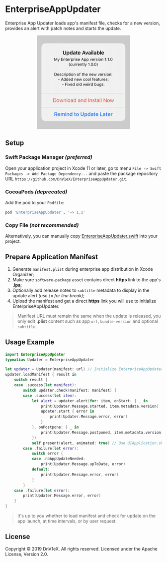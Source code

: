 # EnterpriseAppUpdater
Enterprise App Updater loads app's manifest file, checks for a new version, provides an alert with patch notes and starts the update.

<div align="center"><img src="Screenshot.png" width="300"></div>


## Setup
### Swift Package Manager *(preferred)*
Open your application project in Xcode 11 or later, go to menu `File -> Swift Packages -> Add Package Dependency...` and paste the package repository URL `https://github.com/DnV1eX/EnterpriseAppUpdater.git`.

### CocoaPods *(deprecated)*
Add the pod to your `Podfile`:
```ruby
pod 'EnterpriseAppUpdater', '~> 1.1'
```

### Copy File *(not recommended)*
Alternatively, you can manually copy [EnterpriseAppUpdater.swift](Sources/EnterpriseAppUpdater/EnterpriseAppUpdater.swift) into your project.


## Prepare Application Manifest
1. Generate `manifest.plist` during enterprise app distribution in Xcode Organizer;
2. Make sure `software-package` asset contains direct **https** link to the app's **.ipa**;
3. Optionally add release notes to `subtitle` metadata to display in the update alert *(use `\n` for line break)*;
4. Upload the manifest and get a direct **https** link you will use to initialize EnterpriseAppUpdater.

> Manifest URL must remain the same when the update is released, you only edit **.plist** content such as app `url`, `bundle-version` and optional `subtitle`.


## Usage Example
```swift
import EnterpriseAppUpdater
typealias Updater = EnterpriseAppUpdater
```
```swift
let updater = Updater(manifest: url) // Initialize EnterpriseAppUpdater with manifest.plist URL.
updater.loadManifest { result in
    switch result {
    case .success(let manifest):
        switch updater.check(manifest: manifest) {
        case .success(let item):
            let alert = updater.alert(for: item, onStart: { _ in
                print(Updater.Message.started, item.metadata.version)
                updater.start { error in
                    print(Updater.Message.error, error)
                }
            }, onPostpone: { _ in
                print(Updater.Message.postponed, item.metadata.version)
            })
            self.present(alert, animated: true) // Use UIApplication.shared.windows.first?.rootViewController? if self is not UIViewController.
        case .failure(let error):
            switch error {
            case .noAppUpdateNeeded:
                print(Updater.Message.upToDate, error)
            default:
                print(Updater.Message.error, error)
            }
        }
    case .failure(let error):
        print(Updater.Message.error, error)
    }
}
```

> It's up to you whether to load manifest and check for update on the app launch, at time intervals, or by user request.


## License
Copyright © 2019 DnV1eX. All rights reserved.
Licensed under the Apache License, Version 2.0.
